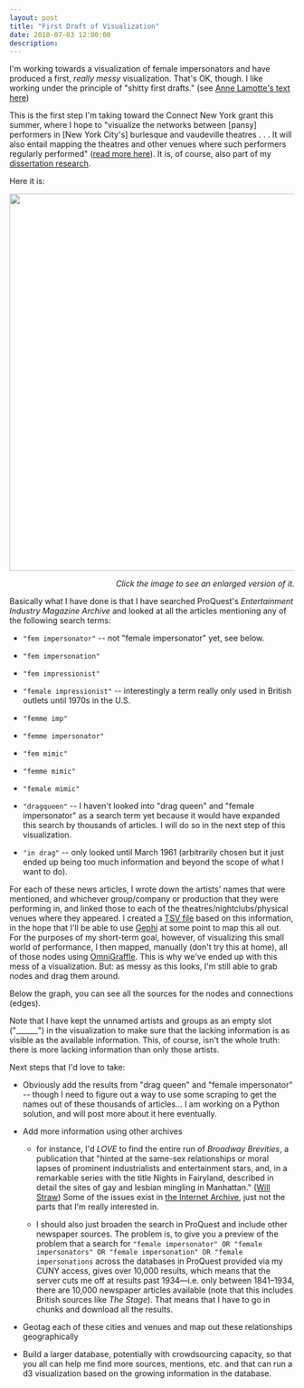 ```yaml
---
layout: post
title: "First Draft of Visualization"
date: 2018-07-03 12:00:00
description: 
---
```


<p>I'm working towards a visualization of female impersonators and have produced a first, <em>really messy</em> visualization. That's OK, though. I like working under the principle of "shitty first drafts." (see <a href="https://wrd.as.uky.edu/sites/default/files/1-Shitty%20First%20Drafts.pdf" target="_blank">Anne Lamotte's text here</a>) </p>
<p>This is the first step I'm taking toward the Connect New York grant this summer, where I hope to "visualize the networks between [pansy] performers in [New York City's] burlesque and vaudeville theatres . . . It will also entail mapping the theatres and other venues where such performers regularly performed" (<a href="http://www.westerling.nu/blog/received-a-connect-new-york-fellowship/">read more here</a>). It is, of course, also part of my <a href="/dissertation/">dissertation research</a>.</p>
<p>Here it is:</p>
<p><a href="/static/2018/07/first-draft.png"><img class="img-fluid" height="665" src="/static/2018/07/first-draft-955x1024.png" width="620"/></a></p>
<p></p><div style="float:right;clear:both;"><em>Click the image to see an enlarged version of it.<br/> </em></div><div style="clear:both;"></div>
<p>Basically what I have done is that I have searched ProQuest's <em>Entertainment Industry Magazine Archive</em> and looked at all the articles mentioning any of the following search terms:</p>
<p></p><ul>
<p></p><li><code>"fem impersonator"</code> -- not "female impersonator" yet, see below.</li>
<p></p><li><code>"fem impersonation"</code></li>
<p></p><li><code>"fem impressionist"</code></li>
<p></p><li><code>"female impressionist"</code> -- interestingly a term really only used in British outlets until 1970s in the U.S.</li>
<p></p><li><code>"femme imp"</code></li>
<p></p><li><code>"femme impersonator"</code></li>
<p></p><li><code>"fem mimic"</code></li>
<p></p><li><code>"femme mimic"</code></li>
<p></p><li><code>"female mimic"</code></li>
<p></p><li><code>"dragqueen"</code> -- I haven't looked into "drag queen" and "female impersonator" as a search term yet because it would have expanded this search by thousands of articles. I will do so in the next step of this visualization.</li>
<p></p><li><code>"in drag"</code> -- only looked until March 1961 (arbitrarily chosen but it just ended up being too much information and beyond the scope of what I want to do).</li>
<p></p></ul>
<p>For each of these news articles, I wrote down the artists' names that were mentioned, and whichever group/company or production that they were performing in, and linked those to each of the theatres/nightclubs/physical venues where they appeared. I created a <a href="https://fileinfo.com/extension/tsv" rel="noopener" target="_blank">TSV file</a> based on this information, in the hope that I'll be able to use <a href="https://gephi.org/" rel="noopener" target="_blank">Gephi</a> at some point to map this all out. For the purposes of my short-term goal, however, of visualizing this small world of performance, I then mapped, manually (don't try this at home), all of those nodes using <a href="https://www.omnigroup.com/omnigraffle" rel="noopener" target="_blank">OmniGraffle</a>. This is why we've ended up with this mess of a visualization. But: as messy as this looks, I'm still able to grab nodes and drag them around.</p>
<p>Below the graph, you can see all the sources for the nodes and connections (edges).</p>
<p>Note that I have kept the unnamed artists and groups as an empty slot ("______") in the visualization to make sure that the lacking information is as visible as the available information. This, of course, isn't the whole truth: there is more lacking information than only those artists.</p>
<p>Next steps that I'd love to take:</p>
<p></p><ul>
<p></p><li>Obviously add the results from "drag queen" and "female impersonator" -- though I need to figure out a way to use some scraping to get the names out of these thousands of articles... I am working on a Python solution, and will post more about it here eventually.</li>
<p></p><li>Add more information using other archives</li>
<p></p><ul>
<p></p><li>for instance, I'd <em>LOVE</em> to find the entire run of <em>Broadway Brevities</em>, a publication that "hinted at the same-sex relationships or moral lapses of prominent industrialists and entertainment stars, and, in a remarkable series with the title Nights in Fairyland, described in detail the sites of gay and lesbian mingling in Manhattan." (<a href="https://willstraw.com/broadway-brevities-1916-1925/" target="_blank">Will Straw</a>) Some of the issues exist in <a href="https://archive.org/search.php?query=%22Broadway%20Brevities%22" target="_blank">the Internet Archive</a>, just not the parts that I'm really interested in.</li>
<p></p><li>I should also just broaden the search in ProQuest and include other newspaper sources. The problem is, to give you a preview of the problem that a search for <code>"female impersonator" OR "female impersonators" OR "female impersonation" OR "female impersonations</code> across the databases in ProQuest provided via my CUNY access, gives over 10,000 results, which means that the server cuts me off at results past 1934—i.e. only between 1841–1934, there are 10,000 newspaper articles available (note that this includes British sources like <em>The Stage</em>). That means that I have to go in chunks and download all the results.</li>
<p></p></ul>
<p></p><li>Geotag each of these cities and venues and map out these relationships geographically</li>
<p></p><li>Build a larger database, potentially with crowdsourcing capacity, so that you all can help me find more sources, mentions, etc. and that can run a d3 visualization based on the growing information in the database.</li>
<p></p></ul>